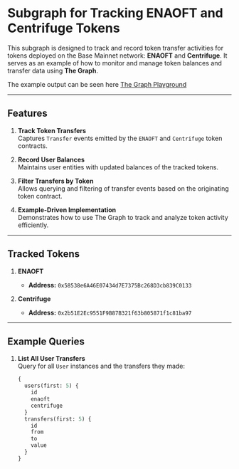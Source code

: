 # Subgraph for Tracking ENAOFT and Centrifuge Tokens

This subgraph is designed to track and record token transfer activities for tokens deployed on the Base Mainnet network: **ENAOFT** and **Centrifuge**. It serves as an example of how to monitor and manage token balances and transfer data using **The Graph**. 

The example output can be seen here [The Graph Playground](https://api.studio.thegraph.com/query/90479/base-test/v0.0.10)

---

## Features

1. **Track Token Transfers**  
   Captures `Transfer` events emitted by the `ENAOFT` and `Centrifuge` token contracts.
   
2. **Record User Balances**  
   Maintains user entities with updated balances of the tracked tokens.

3. **Filter Transfers by Token**  
   Allows querying and filtering of transfer events based on the originating token contract.

4. **Example-Driven Implementation**  
   Demonstrates how to use The Graph to track and analyze token activity efficiently.

---

## Tracked Tokens

1. **ENAOFT**
   - **Address:** `0x58538e6A46E07434d7E7375Bc268D3cb839C0133`

2. **Centrifuge**
   - **Address:** `0x2b51E2Ec9551F9B87B321f63b805871f1c81ba97`
  
---

## Example Queries

1. **List All User Transfers**  
   Query for all `User` instances and the transfers they made:
   ```graphql
   {
     users(first: 5) {
       id
       enaoft
       centrifuge
     }
     transfers(first: 5) {
       id
       from
       to
       value
     }
   }
